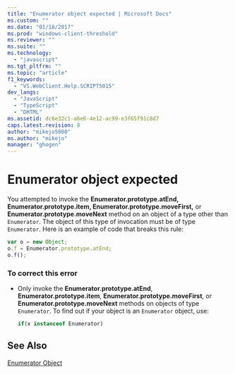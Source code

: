 ```yaml
---
title: "Enumerator object expected | Microsoft Docs"
ms.custom: ""
ms.date: "01/18/2017"
ms.prod: "windows-client-threshold"
ms.reviewer: ""
ms.suite: ""
ms.technology: 
  - "javascript"
ms.tgt_pltfrm: ""
ms.topic: "article"
f1_keywords: 
  - "VS.WebClient.Help.SCRIPT5015"
dev_langs: 
  - "JavaScript"
  - "TypeScript"
  - "DHTML"
ms.assetid: dc6e32c1-a6e6-4e12-ac99-e3f65f91c8d7
caps.latest.revision: 8
author: "mikejo5000"
ms.author: "mikejo"
manager: "ghogen"
---
```

# Enumerator object expected
You attempted to invoke the **Enumerator.prototype.atEnd, Enumerator.prototype.item, Enumerator.prototype.moveFirst,** or **Enumerator.prototype.moveNext** method on an object of a type other than `Enumerator`. The object of this type of invocation must be of type `Enumerator`. Here is an example of code that breaks this rule:  
  
```JavaScript  
var o = new Object;  
o.f = Enumerator.prototype.atEnd;  
o.f();  
```  
  
### To correct this error  
  
-   Only invoke the **Enumerator.prototype.atEnd**, **Enumerator.prototype.item**, **Enumerator.prototype.moveFirst**, or **Enumerator.prototype.moveNext** methods on objects of type `Enumerator`. To find out if your object is an `Enumerator` object, use:  
  
    ```js
    if(x instanceof Enumerator)  
    ```  
  
## See Also  
 [Enumerator Object](../../javascript/reference/enumerator-object-javascript.md)